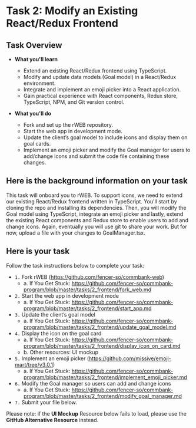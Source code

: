 # Task 2: Modify an Existing React/Redux Frontend

## Task Overview

- **What you'll learn**
  - Extend an existing React/Redux frontend using TypeScript.
  - Modify and update data models (Goal model) in a React/Redux environment.
  - Integrate and implement an emoji picker into a React application.
  - Gain practical experience with React components, Redux store, TypeScript, NPM, and Git version control.

- **What you'll do**
  - Fork and set up the rWEB repository.
  - Start the web app in development mode.
  - Update the client’s goal model to include icons and display them on goal cards.
  - Implement an emoji picker and modify the Goal manager for users to add/change icons and submit the code file containing these changes.

## Here is the background information on your task

This task will onboard you to rWEB. To support icons, we need to extend our existing React/Redux frontend written in TypeScript. You'll start by cloning the repo and installing its dependencies. Then, you will modify the Goal model using TypeScript, integrate an emoji picker and lastly, extend the existing React components and Redux store to enable users to add and change icons. Again, eventually you will use git to share your work. But for now, upload a file with your changes to GoalManager.tsx.

## Here is your task

Follow the task instructions below to complete your task:

- `1.` Fork rWEB (https://github.com/fencer-so/commbank-web)
  - a. If You Get Stuck: https://github.com/fencer-so/commbank-program/blob/master/tasks/2_frontend/fork_web.md
- `2.` Start the web app in development mode
  - a. If You Get Stuck: https://github.com/fencer-so/commbank-program/blob/master/tasks/2_frontend/start_app.md
- `3.` Update the client’s goal model
  - a. If You Get Stuck: https://github.com/fencer-so/commbank-program/blob/master/tasks/2_frontend/update_goal_model.md
- `4.` Display the icon on the goal card
  - a. If You Get Stuck: https://github.com/fencer-so/commbank-program/blob/master/tasks/2_frontend/display_icon_on_card.md
  - b. Other resources: UI mockup
- `5.` Implement an emoji picker (https://github.com/missive/emoji-mart/tree/v3.0.1)
  - a. If You Get Stuck: https://github.com/fencer-so/commbank-program/blob/master/tasks/2_frontend/implement_emoji_picker.md
- `6.` Modify the Goal manager so users can add and change icons
  - a. If You Get Stuck: https://github.com/fencer-so/commbank-program/blob/master/tasks/2_frontend/modify_goal_manager.md
- `7.` Submit your file below.

Please note: if the **UI Mockup** Resource below fails to load, please use the **GitHub Alternative Resource** instead.
